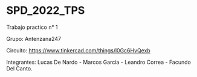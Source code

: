 # SPD_2022_TPS

Trabajo practico n° 1

Grupo: Antenzana247

Circuito: https://www.tinkercad.com/things/l0Gc6HvQexb

Integrantes: Lucas De Nardo - Marcos Garcia - Leandro Correa - Facundo Del Canto.
